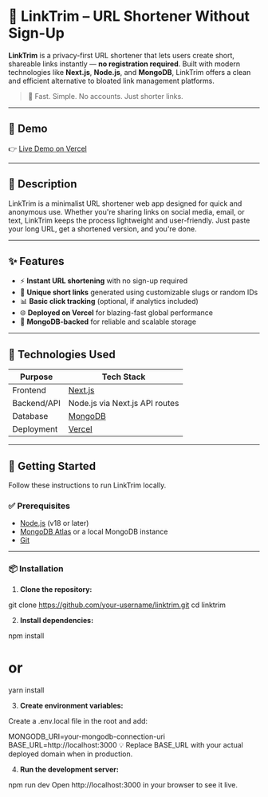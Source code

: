 # 🔗 LinkTrim – URL Shortener Without Sign-Up

**LinkTrim** is a privacy-first URL shortener that lets users create short, shareable links instantly — **no registration required**. Built with modern technologies like **Next.js**, **Node.js**, and **MongoDB**, LinkTrim offers a clean and efficient alternative to bloated link management platforms.

> 🎯 Fast. Simple. No accounts. Just shorter links.

---

## 📸 Demo

👉 [Live Demo on Vercel](https://linktrim-g1ow.vercel.app/)

---

## 📖 Description

LinkTrim is a minimalist URL shortener web app designed for quick and anonymous use. Whether you're sharing links on social media, email, or text, LinkTrim keeps the process lightweight and user-friendly. Just paste your long URL, get a shortened version, and you're done.

---

## ✨ Features

- ⚡ **Instant URL shortening** with no sign-up required
- 🔗 **Unique short links** generated using customizable slugs or random IDs
- 📊 **Basic click tracking** (optional, if analytics included)
- 🌐 **Deployed on Vercel** for blazing-fast global performance
- 🧠 **MongoDB-backed** for reliable and scalable storage

---

## 🧰 Technologies Used

| Purpose       | Tech Stack                  |
|---------------|-----------------------------|
| Frontend      | [Next.js](https://nextjs.org/) |
| Backend/API   | Node.js via Next.js API routes |
| Database      | [MongoDB](https://www.mongodb.com/) |
| Deployment    | [Vercel](https://vercel.com/) |

---

## 🚀 Getting Started

Follow these instructions to run LinkTrim locally.

### ✅ Prerequisites

- [Node.js](https://nodejs.org/) (v18 or later)
- [MongoDB Atlas](https://www.mongodb.com/cloud/atlas) or a local MongoDB instance
- [Git](https://git-scm.com/)

---

### 📦 Installation

1. **Clone the repository:**

git clone https://github.com/your-username/linktrim.git
cd linktrim

2. **Install dependencies:**

npm install
# or
yarn install

3. **Create environment variables:**

Create a .env.local file in the root and add:

MONGODB_URI=your-mongodb-connection-uri
BASE_URL=http://localhost:3000
💡 Replace BASE_URL with your actual deployed domain when in production.

4. **Run the development server:**

npm run dev
Open http://localhost:3000 in your browser to see it live.
